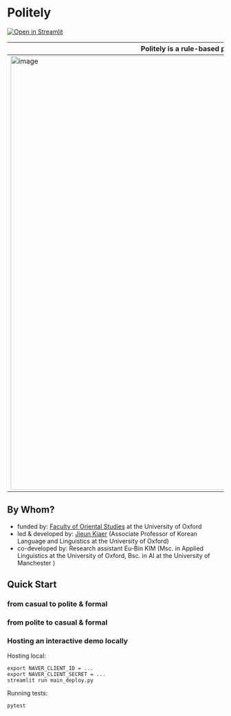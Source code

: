 # Politely

[![Open in Streamlit](https://static.streamlit.io/badges/streamlit_badge_black_white.svg)](https://eubinecto-politely.herokuapp.com)

Politely is a rule-based politeness styler for Korean | 
--- | 
<img width="1010" alt="image" src="https://user-images.githubusercontent.com/56193069/168471756-084409db-5d72-48b7-820f-05e1de6b1f5a.png"> | 



## By Whom?
- funded by: [Faculty of Oriental Studies](https://www.orinst.ox.ac.uk) at the University of Oxford 
- led & developed by: [Jieun Kiaer](https://www.orinst.ox.ac.uk/people/jieun-kiaer) (Associate Professor of Korean Language and Linguistics at the University of Oxford)
- co-developed by: Research assistant Eu-Bin KIM (Msc. in Applied Linguistics at the University of Oxford, Bsc. in AI at the University of Manchester )


## Quick Start

### from casual to polite & formal

### from polite to casual & formal


### Hosting an interactive demo locally

Hosting local:
```shell
export NAVER_CLIENT_ID = ...
export NAVER_CLIENT_SECRET = ...
streamlit run main_deploy.py

```
Running tests:
```shell
pytest
```

